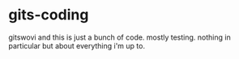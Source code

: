 # gits-coding
gitswovi and this is just a bunch of code. mostly testing. nothing in particular but about everything i'm up to.
